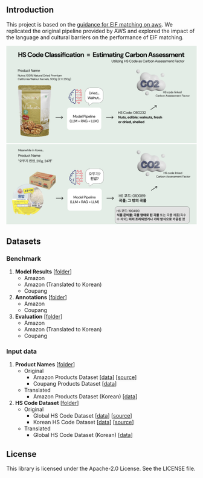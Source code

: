 ## Introduction
This project is based on the [guidance for EIF matching on aws](https://github.com/aws-solutions-library-samples/guidance-for-environmental-impact-factor-mapping-on-aws?tab=readme-ov-file). We replicated the original pipeline provided by AWS and explored the impact of the language and cultural barriers on the performance of EIF matching. 

![alt text](readme/readme_image1.png)
![alt text](readme/readme_image2.png)

## Datasets
### Benchmark
1. **Model Results** [[folder](https://github.com/cs475team11/ko-caml/tree/main/benchmark/results)]
    - Amazon
    - Amazon (Translated to Korean)
    - Coupang
2. **Annotations** [[folder](https://github.com/cs475team11/ko-caml/tree/main/benchmark/gt)]
    - Amazon
    - Coupang
3. **Evaluation** [[folder](https://github.com/cs475team11/ko-caml/tree/main/benchmark/evaluation)]
    - Amazon
    - Amazon (Translated to Korean)
    - Coupang

### Input data
1. **Product Names** [[folder](https://github.com/cs475team11/ko-caml/tree/main/inputs/assets/product_names)]
    - Original
        - Amazon Products Dataset [[data](https://github.com/cs475team11/ko-caml/blob/main/inputs/assets/product_names/amazon_product_names_groceries_eng.csv)] [[source](https://www.kaggle.com/datasets/lokeshparab/amazon-products-dataset?select=All+Grocery+and+Gourmet+Foods.csv)]
        - Coupang Products Dataset [[data](https://github.com/cs475team11/ko-caml/blob/main/inputs/assets/product_names/coupang_product_names_groceries_v3_kor.csv)]
    - Translated
        - Amazon Products Dataset (Korean) [[data](https://github.com/cs475team11/ko-caml/blob/main/inputs/assets/product_names/amazon_product_names_groceries_kor.csv)]
2. **HS Code Dataset** [[folder](https://github.com/cs475team11/ko-caml/tree/main/inputs/assets/hs_codes)]
    - Original
        - Global HS Code Dataset [[data](https://github.com/cs475team11/ko-caml/blob/main/inputs/assets/hs_codes/Filtered_HSCodeandDescription_eng.csv)] [[source](https://unstats.un.org/unsd/classifications/Econ)]
        - Korean HS Code Dataset [[data](https://github.com/cs475team11/ko-caml/blob/main/inputs/assets/hs_codes/Korean_HSCode_kor_6digits.csv)] [[source](https://www.data.go.kr/data/15049722/fileData.do?recommendDataYn=Y)]
    - Translated
        - Global HS Code Dataset (Korean) [[data](https://github.com/cs475team11/ko-caml/blob/main/inputs/assets/hs_codes/Filtered_HSCodeandDescription_kor.csv)]

## License

This library is licensed under the Apache-2.0 License. See the LICENSE file.



